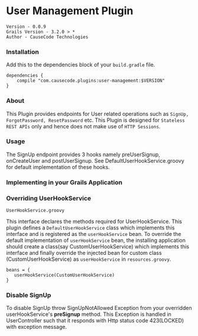 # User Management Plugin

```
Version - 0.0.9
Grails Version - 3.2.0 > *
Author - CauseCode Technologies
```

### Installation 
 
Add this to the dependencies block of your `build.gradle` file.

```
dependencies {
    compile "com.causecode.plugins:user-management:$VERSION" 
}
```

### About
This Plugin provides endpoints for User related operations such as `SignUp, ForgotPassword, ResetPassword` etc.
This Plugin is designed for `Stateless REST APIs` only and hence does not make use of `HTTP Sessions`.

### Usage
The SignUp endpoint provides 3 hooks namely preUserSignup, onCreateUser and postUserSignup.
See DefaultUserHookService.groovy for default implementation of these hooks.

### Implementing in your Grails Application

### Overriding UserHookService

`UserHookService.groovy` 

This interface declares the methods required for UserHookService. This plugin defines a
 `DefaultUserHookService` class which implements this interface and is registered as the `userHookService` bean.
 To override the default implementation of `userHookService` bean, the installing application should create a
 class(say CustomUserHookService) which implements this interface and finally override the injected bean for
 custom class (CustomUserHookService) as `userHookService` in `resources.groovy`.
 
 ```
beans = {
    userHookService(CustomUserHookService)
}
```
    
### Disable SignUp

To disable SignUp throw SignUpNotAllowed Exception from your overridden userHookService's **preSignup** method.
This Exception is handled in UserController such that it responds with Http status code 423(LOCKED) with exception 
message.
